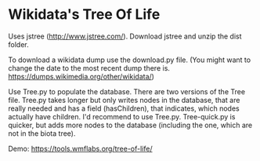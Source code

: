 <h>Wikidata's Tree Of Life</h>
========

Uses jstree (http://www.jstree.com/).
Download jstree and unzip the dist folder. 

To download a wikidata dump use the download.py file. (You might want to change the date to the most recent dump there is. https://dumps.wikimedia.org/other/wikidata/)

Use Tree.py to populate the database. There are two versions of the Tree file. Tree.py takes longer but only writes nodes in the database, that are really needed and has a field (hasChildren), that indicates, which nodes actually have children. I'd recommend to use Tree.py.
Tree-quick.py is quicker, but adds more nodes to the database (including the one, which are not in the biota tree).

Demo: https://tools.wmflabs.org/tree-of-life/

